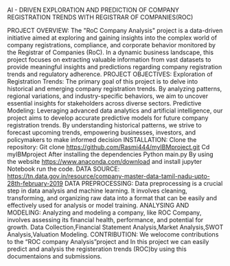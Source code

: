 AI - DRIVEN EXPLORATION AND PREDICTION OF COMPANY  REGISTRATION TRENDS WITH REGISTRAR OF COMPANIES(ROC)

PROJECT OVERVIEW:
The "RoC Company Analysis" project is a data-driven initiative aimed at exploring and gaining insights into the complex world of company registrations, compliance, and corporate behavior monitored by the Registrar of Companies (RoC). In a dynamic business landscape, this project focuses on extracting valuable information from vast datasets to provide meaningful insights and predictions regarding company registration trends and regulatory adherence.
PROJECT OBJECTIVES:
Exploration of Registration Trends: The primary goal of this project is to delve into historical and emerging company registration trends. By analyzing patterns, regional variations, and industry-specific behaviors, we aim to uncover essential insights for stakeholders across diverse sectors.
Predictive Modeling: Leveraging advanced data analytics and artificial intelligence, our project aims to develop accurate predictive models for future company registration trends. By understanding historical patterns, we strive to forecast upcoming trends, empowering businesses, investors, and policymakers to make informed decision
INSTALLATION:
Clone the repository:
Git clone https://github.com/Rasmi444/myIBMproject.git
Cd myIBMproject
After installing the dependencies
Python main.py
By using the website https://www.anaconda.com/download and install jupyter Notebook run the code.
DATA SOURCE:
https://tn.data.gov.in/resource/company-master-data-tamil-nadu-upto-28th-february-2019
DATA PREPROCESSING:
Data preprocessing is a crucial step in data analysis and machine learning. It involves cleaning, transforming, and organizing raw data into a format that can be easily and effectively used for analysis or model training. 
ANALYSING AND MODELING:
Analyzing and modeling a company, like ROC Company, involves assessing its financial health, performance, and potential for growth. 
Data Collection,Financial Statement Analysis,Market Analysis,SWOT Analysis,Valuation Modeling.
CONTRIBUTION:
We welocome contributions to the “ROC company Analysis”project and In this project we can easily predict and analysis the registeration trends (ROC)by using this documentaions and submissions.


